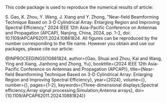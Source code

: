 This code package is used to reproduce the numerical results of article:

S. Gao, K. Zhou, Y. Wang, J. Xiang and Y. Zhong, "Near-field Beamforming Technique Based on 3-D Cylindrical Array: Enlarging Region and Improving Spectral Efficiency," 2024 IEEE 12th Asia-Pacific Conference on Antennas and Propagation (APCAP), Nanjing, China, 2024, pp. 1-2, doi: 10.1109/APCAP62011.2024.10881824. All figures can be reproduced by the number corresponding to the file name. However you obtain and use our packages, please cite our article:

@INPROCEEDINGS{10881824,
  author={Gao, Shuai and Zhou, Kai and Wang, Ying and Xiang, Jianhong and Zhong, Yu},
  booktitle={2024 IEEE 12th Asia-Pacific Conference on Antennas and Propagation (APCAP)}, 
  title={Near-field Beamforming Technique Based on 3-D Cylindrical Array: Enlarging Region and Improving Spectral Efficiency}, 
  year={2024},
  volume={},
  number={},
  pages={1-2},
  keywords={Three-dimensional displays;Spectral efficiency;Array signal processing;Simulation;Antenna arrays},
  doi={10.1109/APCAP62011.2024.10881824}}
